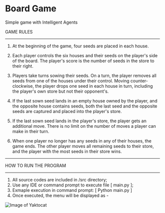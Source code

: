 # Board Game

Simple game with Intelligent Agents 

GAME RULES
**********************************************************************************************
1. At the beginning of the game, four seeds are placed in each house.

2. Each player controls the six houses and their seeds on the player's side of the board.
   The player's score is the number of seeds in the store to their right.

3. Players take turns sowing their seeds. On a turn, the player removes all seeds from one
   of the houses under their control. Moving counter-clockwise, the player drops one seed in
   each house in turn, including the player's own store but not their opponent's.

4. If the last sown seed lands in an empty house owned by the player, and the opposite house
   contains seeds, both the last seed and the opposite seeds are captured and placed into
   the player's store.

5. If the last sown seed lands in the player's store, the player gets an additional move.
   There is no limit on the number of moves a player can make in their turn.

6. When one player no longer has any seeds in any of their houses, the game ends.
   The other player moves all remaining seeds to their store, and the player with the
   most seeds in their store wins.
**********************************************************************************************

HOW TO RUN THE PROGRAM
**********************************************************************************************
1. All source codes are included in /src directory;
2. Use any IDE or command prompt to execute file [  main.py  ];
3. Exmaple execution in command prompt: [ Python main.py ]
4. Once executed, the menu will be displayed as -

![Image of Yaktocat](https://octodex.github.com/images/yaktocat.png)
